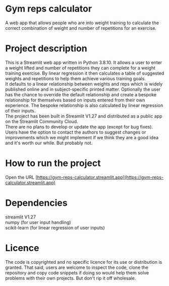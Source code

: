 # Gym reps calculator
A web app that allows people who are into weight training to calculate the correct combination of weight and number of repetitions for an exercise.

# Project description
This is a Streamlit web app written in Python 3.8.10. It allows a user to enter a weight lifted and number of repetitions they can complete for a weight training exercise. By linear regression it then calculates a table of suggested weights and repetitions to help them achieve various training goals.<br>
It defaults to a linear relationship between weights and reps which is widely published online and in subject-specific printed matter. Optionally the user has the chance to override the default relationship and create a bespoke relationship for themselves based on inputs entered from their own experience. The bespoke relationship is also calculated by linear regression of their inputs.<br>
The project has been built in Streamlit V1.27 and distributed as a public app on the Streamlit Community Cloud.<br>
There are no plans to develop or update the app (except for bug fixes). Users have the option to contact the authors to suggest changes or improvements which we might implement if we think they are a good idea and it\'s worth our while. But probably not.<br>

# How to run the project
Open the URL [https://gym-reps-calculator.streamlit.app](https://gym-reps-calculator.streamlit.app)

# Dependencies
streamlit V1.27<br>
numpy (for user input handling)<br>
scikit-learn (for linear regression of user inputs)<br>

# Licence
The code is copyrighted and no specific licence for its use or distribution is granted. That said, users are welcome to inspect the code, clone the repository and copy code snippets if doing so would help them solve problems with their own projects. But don\'t rip it off wholesale.

